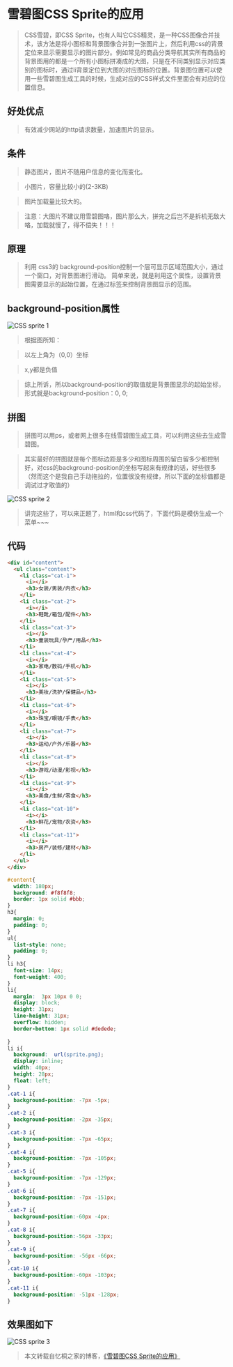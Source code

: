 # 雪碧图CSS Sprite的应用

> CSS雪碧，即CSS Sprite，也有人叫它CSS精灵，是一种CSS图像合并技术，该方法是将小图标和背景图像合并到一张图片上，然后利用css的背景定位来显示需要显示的图片部分。例如常见的商品分类导航其实所有商品的背景图用的都是一个所有小图标拼凑成的大图，只是在不同类别显示对应类别的图标时，通过li背景定位到大图的对应图标的位置。背景图位置可以使用一些雪碧图生成工具的时候，生成对应的CSS样式文件里面会有对应的位置信息。

## 好处优点

> 有效减少网站的http请求数量，加速图片的显示。

## 条件

> 静态图片，图片不随用户信息的变化而变化。

> 小图片，容量比较小的(2-3KB)

> 图片加载量比较大的。

> 注意：大图片不建议用雪碧图咯，图片那么大，拼完之后岂不是拆机无敌大咯，加载就慢了，得不偿失！！！

## 原理

> 利用 css3的 background-position控制一个层可显示区域范围大小，通过一个窗口，对背景图进行滑动。
简单来说，就是利用这个属性，设置背景图需要显示的起始位置，在通过标签来控制背景图显示的范围。

## background-position属性

![CSS sprite 1](../assets/web-css-雪碧图1.jpg)

> 根据图所知：

> 以左上角为（0,0）坐标

> x,y都是负值

> 综上所诉，所以background-position的取值就是背景图显示的起始坐标，形式就是background-position：0, 0;

## 拼图

> 拼图可以用ps，或者网上很多在线雪碧图生成工具，可以利用这些去生成雪碧图。

> 其实最好的拼图就是每个图标边距是多少和图标周围的留白留多少都控制好，对css的background-position的坐标写起来有规律的话，好些很多（然而这个是我自己手动拖拉的，位置很没有规律，所以下面的坐标值都是调试过才取值的）

![CSS sprite 2](../assets/web-css-雪碧图2.png)

> 讲完这些了，可以来正题了，html和css代码了，下面代码是模仿生成一个菜单~~~

## 代码

```html
<div id="content">
  <ul class="content">
    <li class="cat-1">
      <i></i>
      <h3>女装/男装/内衣</h3>
    </li>
    <li class="cat-2">
      <i></i>
      <h3>鞋靴/箱包/配件</h3>
    </li>
    <li class="cat-3">
      <i></i>
      <h3>童装玩具/孕产/用品</h3>
    </li>
    <li class="cat-4">
      <i></i>
      <h3>家电/数码/手机</h3>
    </li>
    <li class="cat-5">
      <i></i>
      <h3>美妆/洗护/保健品</h3>
    </li>
    <li class="cat-6">
      <i></i>
      <h3>珠宝/眼镜/手表</h3>
    </li>
    <li class="cat-7">
      <i></i>
      <h3>运动/户外/乐器</h3>
    </li>
    <li class="cat-8">
      <i></i>
      <h3>游戏/动漫/影视</h3>
    </li>
    <li class="cat-9">
      <i></i>
      <h3>美食/生鲜/零食</h3>
    </li>
    <li class="cat-10">
      <i></i>
      <h3>鲜花/宠物/农资</h3>
    </li>
    <li class="cat-11">
      <i></i>
      <h3>房产/装修/建材</h3>
    </li>
  </ul>
</div>
```

```css
#content{
  width: 180px;
  background: #f8f8f8;
  border: 1px solid #bbb;
}
h3{
  margin: 0;
  padding: 0;
}
ul{
  list-style: none;
  padding: 0;
}
li h3{
  font-size: 14px;
  font-weight: 400;
}
li{  
  margin:  3px 10px 0 0;
  display: block;
  height: 31px;
  line-height: 31px;
  overflow: hidden;
  border-bottom: 1px solid #dedede;
 
}
li i{
  background:  url(sprite.png);
  display: inline;
  width: 40px;
  height: 28px;
  float: left;
}
.cat-1 i{
  background-position: -7px -5px;
}
.cat-2 i{
  background-position: -2px -35px;
}
.cat-3 i{
  background-position: -7px -65px;
}
.cat-4 i{
  background-position: -7px -105px;
}
.cat-5 i{
  background-position: -7px -129px;
}
.cat-6 i{
  background-position: -7px -151px;
}
.cat-7 i{
  background-position:-60px -4px;
}
.cat-8 i{
  background-position:-56px -33px;
}
.cat-9 i{
  background-position: -56px -66px;
}
.cat-10 i{
  background-position:-60px -103px;
}
.cat-11 i{
  background-position: -51px -128px;
}
```

## 效果图如下

![CSS sprite 3](../assets/web-css-雪碧图3.jpg)

> 本文转载自忆桐之家的博客，[《雪碧图CSS Sprite的应用》](http://hongyitong.github.io/2016/12/23/雪碧图CSS%20Sprite的应用/)